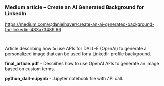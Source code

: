 ### Medium article – Create an AI Generated Background for LinkedIn
https://medium.com/@danielhaver/create-an-ai-generated-background-for-linkedin-483a73489f66

<br>

Article describing how to use APIs for DALL-E (OpenAI) to generate a personalized image that can be used for a LinkedIn profile background.	

<b>final_article.pdf</b> - Describes how to use OpenAI APIs to generate an image based on custom terms.  

<b>python_dall-e.ipynb</b> - Jupyter notebook file with API call.

